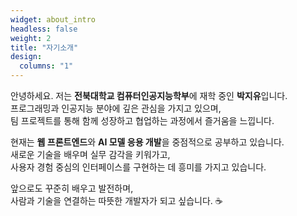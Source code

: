 ```yaml
---
widget: about_intro
headless: false
weight: 2
title: "자기소개"
design:
  columns: "1"
---
```


안녕하세요. 저는 **전북대학교 컴퓨터인공지능학부**에 재학 중인 **박지유**입니다.  
프로그래밍과 인공지능 분야에 깊은 관심을 가지고 있으며,  
팀 프로젝트를 통해 함께 성장하고 협업하는 과정에서 즐거움을 느낍니다.

현재는 **웹 프론트엔드**와 **AI 모델 응용 개발**을 중점적으로 공부하고 있습니다.  
새로운 기술을 배우며 실무 감각을 키워가고,  
사용자 경험 중심의 인터페이스를 구현하는 데 흥미를 가지고 있습니다.

앞으로도 꾸준히 배우고 발전하며,  
사람과 기술을 연결하는 따뜻한 개발자가 되고 싶습니다. ☕️
